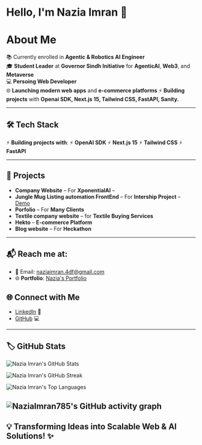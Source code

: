 # Hello, I'm **Nazia Imran** 👋

# About Me

  📚 Currently enrolled in **Agentic & Robotics AI Engineer**  
  🎓 **Student Leader** at **Governor Sindh Initiative** for **AgenticAI**, **Web3**, and **Metaverse**  
  💻 **Persoing Web Developer**  
  🌐 **Launching modern web apps** and **e-commerce platforms**
  ⚡ **Building projects** with **Openai SDK, Next.js 15, Tailwind CSS, FastAPI, Sanity.**

---

## 🛠️ Tech Stack
  ⚡ **Building projects with**:
  ⚡  **OpenAI SDK**
  ⚡ **Next.js 15**
  ⚡ **Tailwind CSS**
  ⚡ **FastAPI**

---

## 🎯 Projects

  - **Company Website** – For **XponentialAI** –  
  - **Jungle Mug Listing automation FrontEnd** – For **Intership Project** – [Demo](#)  
  - **Porfolio** –  For **Many Clients**  
  - **Textile company website** – for **Textile Buying Services**  
  - **Hekto** – **E-commerce Platform**  
  - **Blog website** – For **Heckathon**

---

## 📬 Reach me at:

  - 📧 Email: [naziaimran.4df@gmail.com](naziaimran.4df@gmail.com)
  - 🌐 **Portfolio**: [Nazia's Portfolio](https://nazia-pk.vercel.app/) <!-- Replace with actual link -->
  
## 🌐 Connect with Me

  - [LinkedIn](https://www.linkedin.com/in/nazia-imran-588090300/) 👥  
  - [GitHub](https://github.com/NaziaImran786) 💻

---

## 🏷️ GitHub Stats

  ![Nazia Imran's GitHub Stats](https://github-readme-stats.vercel.app/api?username=NaziaImran786&show_icons=true&hide_title=true) <!-- Replace with your username -->

  ![Nazia Imran's GitHub Streak](https://github-readme-streak-stats.herokuapp.com/?user=NaziaImran786) <!-- Replace with your username -->

  ![Nazia Imran's Top Languages](https://github-readme-stats.vercel.app/api/top-langs/?username=NaziaImran786&layout=compact) <!-- Replace with your username -->


  ![NaziaImran785's GitHub activity graph]( https://github-readme-activity-graph.vercel.app/graph?username=NaziaImran786&theme=react-dark&area=true&hide_border=true#gh-light-mode-only)
---

## 💡 Transforming Ideas into Scalable Web & AI Solutions! ✨
